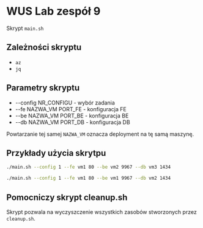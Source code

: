 # WUS Lab zespół 9

Skrypt `main.sh`

## Zależności skryptu

* `az`
* `jq`

## Parametry skryptu

* --config NR_CONFIGU - wybór zadania
* --fe NAZWA_VM PORT_FE - konfiguracja FE
* --be NAZWA_VM PORT_BE - konfiguracja BE
* --db NAZWA_VM PORT_DB - konfiguracja DB

Powtarzanie tej samej `NAZWA_VM` oznacza deployment na tę samą maszynę.

## Przykłady użycia skrytpu

```sh
./main.sh --config 1 --fe vm1 80 --be vm2 9967 --db vm3 1434
```

```sh
./main.sh --config 1 --fe vm1 80 --be vm1 9967 --db vm2 1434
```

## Pomocniczy skrypt cleanup.sh

Skrypt pozwala na wyczyszczenie wszystkich zasobów stworzonych przez `cleanup.sh`.